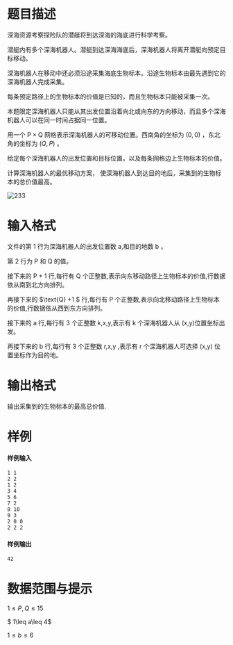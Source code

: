 
# 题目描述

深海资源考察探险队的潜艇将到达深海的海底进行科学考察。

潜艇内有多个深海机器人。潜艇到达深海海底后，深海机器人将离开潜艇向预定目标移动。

深海机器人在移动中还必须沿途采集海底生物标本。沿途生物标本由最先遇到它的深海机器人完成采集。

每条预定路径上的生物标本的价值是已知的，而且生物标本只能被采集一次。

本题限定深海机器人只能从其出发位置沿着向北或向东的方向移动，而且多个深海机器人可以在同一时间占据同一位置。

用一个 $\text{P} \times \text{Q}$ 网格表示深海机器人的可移动位置。西南角的坐标为 $(0,0)$ ，东北角的坐标为 $(Q,P)$ 。

给定每个深海机器人的出发位置和目标位置，以及每条网格边上生物标本的价值。

计算深海机器人的最优移动方案， 使深海机器人到达目的地后，采集到的生物标本的总价值最高。

![233](https://www.oj.swust.edu.cn/upload/image/problem/1755.png)

# 输入格式

文件的第 $1$ 行为深海机器人的出发位置数 a,和目的地数 $\text{b}$ 。

第 $2$ 行为 $\text{P}$ 和 $\text{Q}$ 的值。

接下来的 $\text{P} +1$ 行,每行有 $\text{Q}$ 个正整数,表示向东移动路径上生物标本的价值,行数据依从南到北方向排列。

再接下来的 $\text{Q} +1 $ 行,每行有 $\text{P}$ 个正整数,表示向北移动路径上生物标本的价值,行数据依从西到东方向排列。

接下来的 $\text{a}$ 行,每行有 $3$ 个正整数 $\text{k,x,y}$,表示有 $\text{k}$ 个深海机器人从 $(\text{x,y})$位置坐标出发。

再接下来的 $\text{b}$ 行,每行有 $3$ 个正整数 $\text{r,x,y}$ ,表示有 $\text{r}$ 个深海机器人可选择 $(\text{x,y})$ 位置坐标作为目的地。

# 输出格式

输出采集到的生物标本的最高总价值.

# 样例

#### 样例输入
```plain
1 1
2 2
1 2
3 4
5 6
7 2
8 10
9 3
2 0 0
2 2 2
```
#### 样例输出
```plain
42
```

# 数据范围与提示

$1\leq P,Q\leq15$

$ 1\leq a\leq 4$

$1\leq b\leq 6$

